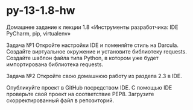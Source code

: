 # py-13-1.8-hw
Домашнее задание к лекции 1.8 «Инструменты разработчика: IDE PyCharm, pip, virtualenv»

Задача №1
Откройте настройки IDE и поменяйте стиль на Darcula.
Создайте виртуальное окружение и установите библиотеку requests.
Создайте шаблон файла типа Python, в котором уже будет импортирована библиотека requests.

Задача №2
Откройте свою домашнюю работу из раздела 2.3 в IDE.

Опубликуйте проект в GitHub посредством IDE.
С помощью IDE проверьте свой проект на соответствие PEP8.
Загрузите скорректированный файл в репозиторий.